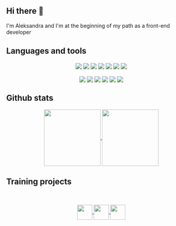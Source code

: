 ## Hi there  👋 ##
I'm Aleksandra and I'm at the beginning of my path as a front-end developer

## Languages and tools ##
<p align="center">
  <img align="center" src="https://img.shields.io/badge/-JavaScript-555?style=for-the-badge&logo=JavaScript" />
  <img align="center" src="https://img.shields.io/badge/-HTML5-555?style=for-the-badge&logo=HTML5" />
  <img align="center" src="https://img.shields.io/badge/-CSS3-555?style=for-the-badge&logo=CSS3&logoColor=0170ba" />
  <img align="center" src="https://img.shields.io/badge/-TypeScript-555?style=for-the-badge&logo=TypeScript" />
  <img align="center" src="https://img.shields.io/badge/-React-555?style=for-the-badge&logo=React" />
  <img align="center" src="https://img.shields.io/badge/-SASS-555?style=for-the-badge&logo=Sass" />
  <img align="center" src="https://img.shields.io/badge/-Webpack-555?style=for-the-badge&logo=Webpack" />  
  <br>  
  <br>
  <img align="center" src="https://img.shields.io/badge/-Git-555?style=for-the-badge&logo=Git" />
  <img align="center" src="https://img.shields.io/badge/-GitHub-555?style=for-the-badge&logo=GitHub" />
  <img align="center" src="https://img.shields.io/badge/-Node.js-555?style=for-the-badge&logo=nodedotjs" />
  <img align="center" src="https://img.shields.io/badge/-MongoDB-555?style=for-the-badge&logo=MongoDB" />
  <img align="center" src="https://img.shields.io/badge/-Netlify-555?style=for-the-badge&logo=Netlify" />
  <img align="center" src="https://img.shields.io/badge/-Heroku-555?style=for-the-badge&logo=Heroku&logoColor=8062a7" />
</p>  

## Github stats
<p align="center">
  <a href="https://github.com/GarretHawke?tab=repositories">
    <img height="150" align="center" src="https://github-readme-stats.vercel.app/api?username=garrethawke&include_all_commits=true&count_private=true&theme=cobalt" />
  </a>
  <a href="https://github.com/GarretHawke?tab=repositories">
    <img height="150" align="center" src="https://github-readme-stats.vercel.app/api/top-langs/?username=garrethawke&langs_count=10&layout=compact&theme=cobalt" />
  </a>
</p>  

## Training projects  
<br>
<p align="center">
  <a href="https://garrethawke-english-for-kids.netlify.app/">
    <img height="40" align="center" src="https://img.shields.io/badge/-English for kids-f1e05a?style=for-the-badge&logo=react" />
  </a>
  <a href="https://romantic-banach-035a2a.netlify.app/">
    <img height="40" align="center" src="https://img.shields.io/badge/-Match--match game-75eeb2?style=for-the-badge&logo=typescript" />
  </a>
  <a href="https://rolling-scopes-school.github.io/garrethawke-JSFE2021Q1/photo-filter/">
    <img height="40" align="center" src="https://img.shields.io/badge/-Photo--filter-e582d8?style=for-the-badge&logo=javascript" />
  </a>
</p>
